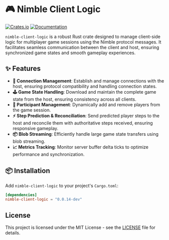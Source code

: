 # 🎮 Nimble Client Logic

[![Crates.io](https://img.shields.io/crates/v/nimble-client-logic)](https://crates.io/crates/nimble-client-logic)
[![Documentation](https://docs.rs/nimble-client-logic/badge.svg)](https://docs.rs/nimble-client-logic)

`nimble-client-logic` is a robust Rust crate designed to manage client-side logic for multiplayer game
sessions using the Nimble protocol messages. It facilitates seamless communication between the client and host,
ensuring synchronized game states and smooth gameplay experiences.

## ✨ Features

- **🔗 Connection Management**: Establish and manage connections with the host, ensuring protocol compatibility
 and handling connection states.
- **🕹️ Game State Handling**: Download and maintain the complete game state from the host, ensuring consistency across
 all clients.
- **👥 Participant Management**: Dynamically add and remove players from the game session.
- **⚡ Step Prediction & Reconciliation**: Send predicted player steps to the host and reconcile them with
 authoritative steps received, ensuring responsive gameplay.
- **📦 Blob Streaming**: Efficiently handle large game state transfers using blob streaming.
- **📈 Metrics Tracking**: Monitor server buffer delta ticks to optimize performance and synchronization.

## 📦 Installation

Add `nimble-client-logic` to your project's `Cargo.toml`:

```toml
[dependencies]
nimble-client-logic = "0.0.14-dev"
```

## License

This project is licensed under the MIT License - see the [LICENSE](LICENSE) file for details.
